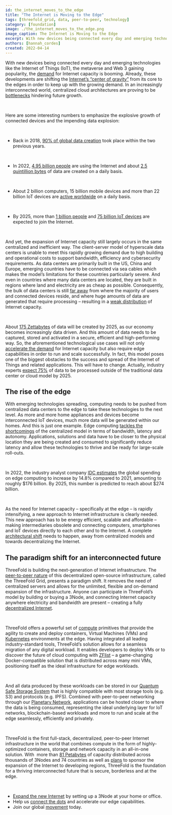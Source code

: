 ```yaml
---
id: the_internet_moves_to_the_edge
title: "The Internet is Moving to the Edge"
tags: [threefold_grid, data, peer-to-peer, technology]
category: [foundation]
image: ./the_internet_moves_to_the_edge.png
image_caption: The Internet is Moving to the Edge
excerpt: With new devices being connected every day and emerging technologies like the Internet of Things (IoT), the metaverse and Web 3 gaining popularity, the demand for Internet capacity is booming. ThreeFold is the foundation for a thriving interconnected future that is secure, borderless and at the edge.
authors: [hannah_cordes]
created: 2022-04-14
---
```


With new devices being connected every day and emerging technologies like the Internet of Things (IoT), the metaverse and Web 3 gaining popularity, the [demand](https://www.cbre.com/en/insights/reports/north-america-data-center-trends-h2-2021) for Internet capacity is booming. Already, these developments are shifting the [Internet’s “center of gravity”](https://www.securityinfowatch.com/perimeter-security/physical-hardening/article/21263002/real-words-or-buzzwords-edge-cloud-and-the-evolving-internet) from its core to the edges in order to keep up with the growing demand. In an increasingly interconnected world, centralized cloud architectures are proving to be [bottlenecks](https://www.forbes.com/sites/forbestechcouncil/2022/03/25/demystifying-edge-technology/) hindering future growth.

<br/>

Here are some interesting numbers to emphasize the explosive growth of connected devices and the impending data explosion:

<br/>

* Back in 2018, [90% of global data creation](https://www.securityinfowatch.com/perimeter-security/physical-hardening/article/21263002/real-words-or-buzzwords-edge-cloud-and-the-evolving-internet) took place within the two previous years.

<br/>

* In 2022, [4.95 billion people](https://www.securityinfowatch.com/perimeter-security/physical-hardening/article/21263002/real-words-or-buzzwords-edge-cloud-and-the-evolving-internet) are using the Internet and about [2.5 quintillion bytes](https://www.securityinfowatch.com/perimeter-security/physical-hardening/article/21263002/real-words-or-buzzwords-edge-cloud-and-the-evolving-internet) of data are created on a daily basis.

<br/>

* About 2 billion computers, 15 billion mobile devices and more than 22 billion IoT devices are [active worldwide](https://www.securityinfowatch.com/perimeter-security/physical-hardening/article/21263002/real-words-or-buzzwords-edge-cloud-and-the-evolving-internet) on a daily basis.

<br/>

* By 2025, more than [1 billion people](https://www.cisco.com/c/en/us/solutions/executive-perspectives/annual-internet-report/index.html) and [75 billion IoT devices](https://www.statista.com/statistics/471264/iot-number-of-connected-devices-worldwide/#:~:text=Internet%20of%20Things%20%2D%20number%20of%20connected%20devices%20worldwide%202015%2D2025&text=By%202025%2C%20forecasts%20suggest%20that,IoT%20installed%20base%20in%202019.) are expected to join the Internet.

<br/>

And yet, the expansion of Internet capacity still largely occurs in the same centralized and inefficient way. The client-server model of hyperscale data centers is unable to meet this rapidly growing demand due to high building and operational costs to support bandwidth, efficiency and cybersecurity requirements. As data centers are primarily built in the US, China and Europe, emerging countries have to be connected via sea cables which makes the model’s limitations for these countries particularly severe. And even in countries where many data centers are located, they are built in regions where land and electricity are as cheap as possible. Consequently, the bulk of data centers is still [far away](https://www.securityinfowatch.com/perimeter-security/physical-hardening/article/21263002/real-words-or-buzzwords-edge-cloud-and-the-evolving-internet) from where the majority of users and connected devices reside, and where huge amounts of data are generated that require processing – resulting in a [weak distribution](https://library.threefold.me/info/threefold#/tfgrid/threefold__grid_valuation?id=what39s-the-potential-of-the-threefold-grid) of Internet capacity.

<br/>

About [175 Zettabytes](https://www.seagate.com/files/www-content/our-story/rethink-data/files/Rethink_Data_Report_2020.pdf) of data will be created by 2025, as our economy becomes increasingly data driven. And this amount of data needs to be captured, stored and activated in a secure, efficient and high-performing way. So, the aforementioned technological use cases will not only [accelerate the demand](https://www.cbre.com/en/insights/reports/north-america-data-center-trends-h2-2021) for Internet capacity but also require edge capabilities in order to run and scale successfully. In fact, this model poses one of the biggest obstacles to the success and spread of the Internet of Things and related applications. This will have to change. Actually, industry experts [expect 75%](https://www.i-scoop.eu/edge-computing-explained/) of data to be processed outside of the traditional data center or cloud model by 2025.

## The rise of the edge 

With emerging technologies spreading, computing needs to be pushed from centralized data centers to the edge to take these technologies to the next level. As more and more home appliances and devices become interconnected IoT devices, much more data will be generated within our homes. And this is just one example. Edge computing [tackles the shortcomings](https://www.i-scoop.eu/edge-computing-explained/) of the centralized model in terms of bandwidth, latency and autonomy. Applications, solutions and data have to be closer to the physical location they are being created and consumed to significantly reduce latency and allow these technologies to thrive and be ready for large-scale roll-outs.

<br/>

In 2022, the industry analyst company [IDC estimates](https://www.idc.com/getdoc.jsp?containerId=prUS48772522) the global spending on edge computing to increase by 14.8% compared to 2021, amounting to roughly $176 billion. By 2025, this number is predicted to reach about $274 billion.

<br/>

As the need for Internet capacity – specifically at the edge – is rapidly intensifying, a new approach to Internet infrastructure is clearly needed. This new approach has to be energy efficient, scalable and affordable – making intermediaries obsolete and connecting computers, smartphones and IoT devices directly to each other and to the Internet. A complete [architectural shift](https://www.forbes.com/sites/forbestechcouncil/2022/03/25/demystifying-edge-technology/) needs to happen, away from centralized models and towards decentralizing the Internet.

## The paradigm shift for an interconnected future

ThreeFold is building the next-generation of Internet infrastructure. The [peer-to-peer nature](https://threefold.io/blog/post/p2p_web3/) of this decentralized open-source infrastructure, called the ThreeFold Grid, presents a paradigm shift. It removes the need of centralized servers and allows for the unlimited, flexible and on-demand expansion of the infrastructure. Anyone can participate in ThreeFold’s model by building or buying a 3Node, and connecting Internet capacity anywhere electricity and bandwidth are present – creating a fully [decentralized Internet](https://coincheckup.com/blog/threefold-is-the-decentralized-web-the-future-of-the-internet/).

<br/>

ThreeFold offers a powerful set of [compute](https://library.threefold.me/info/threefold#/technology/threefold__zmachine?id=zmachine) primitives that provide the agility to create and deploy containers, Virtual Machines (VMs) and [Kubernetes](https://library.threefold.me/info/threefold#/technology/threefold__zkube?id=zkube) environments at the edge. Having integrated all leading industry-standard tools, ThreeFold’s solution allows for a seamless migration of any digital workload. It enables developers to deploy VMs or to discover the future of cloud computing with [ZFlist](https://library.threefold.me/info/threefold#/technology/threefold__zos_fs?id=why-this-zflist-concept) – a game-changing Docker-compatible solution that is distributed across many mini VMs, positioning itself as the ideal infrastructure for edge workloads.

<br/>

And all data produced by these workloads can be stored in our [Quantum Safe Storage System](https://library.threefold.me/info/threefold#/technology/qsss/threefold__qsss_home?id=quantum-safe-storage-system) that is highly compatible with most storage tools (e.g. S3) and protocols (e.g. IPFS). Combined with peer-to-peer networking through our [Planetary Network](https://library.threefold.me/info/threefold#/technology/threefold__planetary_network?id=planetary-network), applications can be hosted closer to where the data is being consumed, representing the ideal underlying layer for IoT networks, blockchain-based workloads and more to run and scale at the edge seamlessly, efficiently and privately.

<br/>

ThreeFold is the first full-stack, decentralized, peer-to-peer Internet infrastructure in the world that combines compute in the form of highly-optimized containers, storage and network capacity in an all-in-one solution. With  more than [81 Petabytes](https://threefold.io/) of capacity distributed across thousands of 3Nodes and 74 countries as well as [plans](https://threefold.io/blog/post/connecting_the_dots/) to sponsor the expansion of the Internet to developing regions, ThreeFold is the foundation for a thriving interconnected future that is secure, borderless and at the edge.

<br/>

* [Expand the new Internet](https://threefold.io/blog/post/what_is_farming/) by setting up a 3Node at your home or office.
* Help us [connect the dots](https://threefold.io/blog/post/connecting_the_dots/) and accelerate our edge capabilities.
* Join our global [movement](https://t.me/threefold) today.
